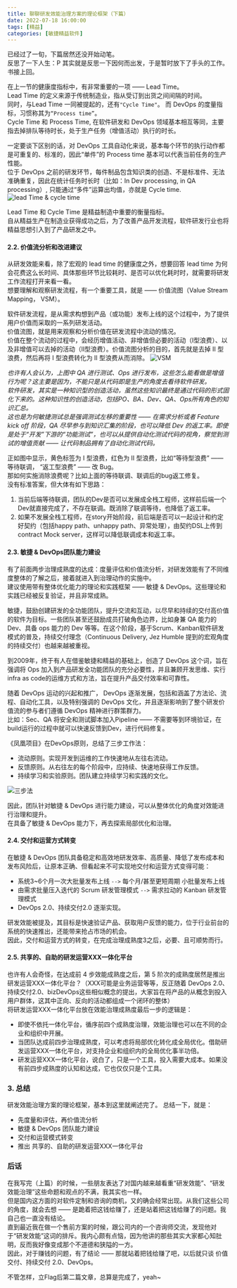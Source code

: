 ```yaml
---
title: 聊聊研发效能治理方案的理论框架（下篇）    
date: 2022-07-18 16:00:00  
tags: [精益]   
categories: [敏捷精益软件]  
---
```


已经过了一旬，下篇居然还没开始动笔。  
反思了一下人生：P 其实就是反思一下因何而出发，于是暂时放下了手头的工作。  
书接上回。

<!-- more -->

在上一节的健康度指标中，有非常重要的一项 —— Lead Time。  
Lead Time 的定义来源于传统制造业，指从受订到出货之间间隔的时间。  
同时，与Lead Time 一同被提起的，还有`"Cycle Time"`。 而 DevOps 的度量指标，习惯称其为`“Process time”`。  
Cycle Time 和 Process Time, 在软件研发和 DevOps 领域基本相互等同，主要指去掉排队等待时长，处于生产任务（增值活动）执行的时长。

一定要谈下区别的话，对 DevOps 工具自动化来说，基本每个环节的执行动作都是可重复的、标准的，因此“单件”的 Process time 基本可以代表当前任务的生产性能。  
位于 DevOps 之前的研发环节，每件制品包含知识类的创造、不是标准件、无法准确重复，因此在统计任务时长时（比如：In Dev processing, in QA processing）, 只能通过“多件”运算出均值，亦就是 Cycle time.  
![lead Time & cycle time](./聊聊研发效能治理方案的理论框架（下篇）/lead&cycle_time.png)

Lead Time 和 Cycle Time 是精益制造中重要的衡量指标。  
自从精益生产在制造业获得成功之后，为了改善产品开发流程，软件研发行业也将精益思想引入到了产品研发之中。

#### 2.2. 价值流分析和改进建议
从研发效能来看，除了宏观的 lead time 的健康度之外，想要回答 lead time 为何会花费这么长时间、具体那些环节比较耗时、是否可以优化耗时时，就需要将研发工作流程打开来看一看。  
想要理解和观察研发流程，有一个重要工具，就是 —— 价值流图（Value Stream Mapping， VSM）。  

软件研发流程，是从需求构想到产品（或功能）发布上线的这个过程中，为了提供用户价值而采取的一系列研发活动。  
价值流图，就是用来观察和分析价值在研发流程中流动的情况。  
价值在整个流动的过程中，会经历增值活动、非增值但必要的活动（I型浪费）、以及非增值可以去掉的活动（II型浪费）。价值流图分析的目的，首先就是去掉 II 型浪费，然后再将 I 型浪费转化为 II 型浪费从而消除。
![VSM](./聊聊研发效能治理方案的理论框架（下篇）/vsm.png)

_也许有人会认为，上图中 QA 进行测试、Ops 进行发布，这些怎么能看做是增值行为呢？这主要是因为，不能只是从代码即是生产的角度去看待软件研发。  
软件研发，其实是一种知识型的创造活动，虽然这些知识最终是通过代码的形式固化下来的。这种知识性的创造活动，包括PO、BA、Dev、QA、Ops所有角色的知识汇总。  
这也是为何敏捷测试总是强调测试左移的重要性 —— 在需求分析或者 Feature kick off 阶段，QA 尽早参与到知识汇集的阶段，也可以降低 Dev 的返工率。即使是处于“开发”下游的“功能测试”，也可以从提供自动化测试代码的视角，察觉到测试的增值贡献 —— 让代码制品拥有了自动化测试代码。_  

正如图中显示，黄色标签为 I 型浪费，红色为 II 型浪费，比如“等待型浪费” —— 等待联调， “返工型浪费” —— 改 Bug。    
那如何实施消除浪费呢？比如上面的等待联调、联调后的bug返工修复。    
没有标准答案，但大体有如下思路：  
1. 当前后端等待联调，团队的Dev是否可以发展成全栈工程师，这样前后端一个Dev就直接完成了，不存在联调。既消除了联调等待，也降低了返工率。  
2. 如果不发展全栈工程师，在story开始阶段，前后端是否可以一起设计和约定好契约（包括happy path、unhappy path、异常处理），由契约DSL上传到contract Mock server，这样可以降低联调成本和返工率。  

#### 2.3. 敏捷 & DevOps团队能力建设
有了前面两步治理成熟度的达成：度量评估和价值流分析，对研发效能有了不同维度整体的了解之后，接着就进入到治理动作的实施中。  
建议使用带有整体优化能力的理论和实践框架 —— 敏捷 & DevOps。这些理论和实践已经被反复验证，并且非常成熟。

敏捷，鼓励创建研发的全功能团队，提升交流和互动，以尽早和持续的交付高价值的软件为目标。一些团队甚至还鼓励成员打破角色边界，比如身兼 QA 能力的 Dev、具备 ops 能力的 Dev 等等。在这个阶段，基于Scrum、Kanban软件研发模式的普及，持续交付理念（Continuous Delivery, Jez Humble 提到的宏观角度的持续交付）也越来越被重视。  

到2009年，终于有人在借鉴敏捷和精益的基础上，创造了 DevOps 这个词，旨在强调将 Ops 加入到产品研发全功能团队的充分必要性，并且兼顾开发思维、实行 infra as code的运维方式和方法，旨在提升产品交付效率和可靠性。  

随着 DevOps 运动的兴起和推广， DevOps 逐渐发展，包括和涵盖了方法论、流程、自动化工具，以及特别强调的 DevOps 文化，并且逐渐影响到了整个研发价值流的参与者们遵循 DevOps 精神进行群策群力。  
比如：Sec、QA 将安全和测试脚本加入Pipeline —— 不需要等到环境验证，在build运行的过程中就可以快速反馈到Dev，进行代码修复。  

《凤凰项目》在DevOps原则，总结了三步工作法：  

- 流动原则。实现开发到运维的工作快速地从左往右流动。
- 反馈原则。从右往左的每个阶段中，应持续、快速地获得工作反馈。
- 持续学习和实验原则。团队建立持续学习和实践的文化。

![三步法](./聊聊研发效能治理方案的理论框架（下篇）/three-steps-method.png)

因此，团队针对敏捷 & DevOps 进行能力建设，可以从整体优化的角度对效能进行治理和提升。  
在具备了敏捷 & DevOps 能力下，再去探索局部优化和治理。  

#### 2.4. 交付和运营方式转变
在敏捷 & DevOps 团队具备稳定和高效地研发效率、高质量、降低了发布成本和发布风险后，让原本正确、但看起来不可实现地交付和运营方式变得可能：

-  系统3~6个月一次大批量发布上线 `-->` 每个月/甚至更短周期 小批量发布上线
-  由需求批量压入迭代的 Scrum 研发管理模式 `-->` 需求拉动的 Kanban 研发管理模式
-  DevOps 2.0、持续交付2.0 逐渐实现。

研发效能被提及，其目标是快速验证产品、获取用户反馈的能力，位于行业前台的系统的快速推出，还能带来抢占市场的机会。  
因此，交付和运营方式的转变，在完成治理成熟度3之后，必要、且可顺势而行。

#### 2.5. 共享的、自助的研发运营XXX一体化平台
也许有人会奇怪，在达成前 4 步效能成熟度之后，第 5 阶次的成熟度居然是推出 研发运营XXX一体化平台？（XXX可能是业务运营等等，反正随着 DevOps 2.0、持续交付2.0、bizDevOps这些相似概念的提出，大家旨在将产品的从概念到投入用户群体，这其中正向、反向的活动都组成一个闭环的整体）  
将研发运营XXX一体化平台放在效能治理成熟度最后一步的逻辑是：

- 即使不依托一体化平台，循序前四个成熟度治理，效能治理也可以在不同的企业和组织中开展。
- 当团队达成前四步治理成熟度，可以考虑将局部优化转化成全局优化。借助研发运营XXX一体化平台，对支持企业和组织内的全局优化事半功倍。
- 研发运营XXX一体化平台，说白了，只是一个工具，投入需要大成本。如果没有前四步成熟度的认知和达成，它也仅仅只是个工具。

### 3. 总结
研发效能治理方案的理论框架，基本到这里就阐述完了。
总结一下，就是：

- 先度量和评估，再价值流分析
- 敏捷 & DevOps 团队能力建设
- 交付和运营模式转变
- 推出 共享的、自助的研发运营XXX一体化平台

### 后话
在我写完（上篇）的时候，一些朋友表达了对国内越来越看重“研发效能”、“研发效能治理”这些命题和观点的不满，我其实也一样。  
但是国内这方面的对软件定制和咨询的商机，又的确会经常出现。从我们这些公司的角度，就会去想 —— 是跪着把这钱给赚了，还是站着把这钱给赚了的问题。我自己也一直没有结论。  
直到最近我在做一个售前方案的时候，跟公司内的一个咨询师交流，发现他对于“研发效能”这词的排斥。我内心颇有点恼，因为他讲的那些其实大家都心知肚明，反而我好像变成那个不道德和狭隘的一方。  
因此，对于赚钱的问题，有了结论 —— 那就站着把钱给赚了吧，以后就只谈 价值交付、持续交付 2.0、DevOps。  

不管怎样，立Flag后第二篇文章，总算是完成了，yeah~
